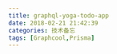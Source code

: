 ```yaml
---
title: graphql-yoga-todo-app
date: 2018-02-21 21:42:39
categories: 技术备忘
tags: [Graphcool,Prisma]
---
```

<script src="https://embed.cacher.io/82053c835936fe14faad15970f2a4fa32803a817.js?a=e48bb4a689402063af74e6e55edad7e4&t=atom_one_light"></script>




